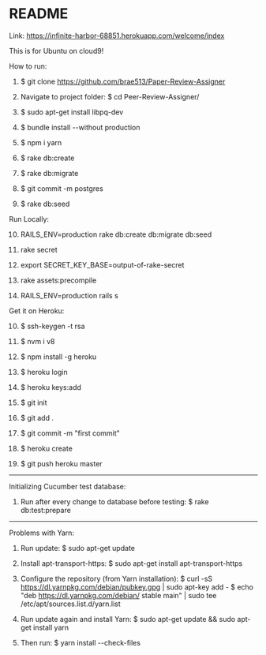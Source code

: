 # README

Link: https://infinite-harbor-68851.herokuapp.com/welcome/index

This is for Ubuntu on cloud9!

How to run:

1. $ git clone https://github.com/brae513/Paper-Review-Assigner

2. Navigate to project folder: $ cd Peer-Review-Assigner/

3. $ sudo apt-get install libpq-dev

4. $ bundle install --without production

5. $ npm i yarn

6. $ rake db:create

7. $ rake db:migrate

8. $ git commit -m postgres

9. $ rake db:seed


Run Locally:

10. RAILS_ENV=production rake db:create db:migrate db:seed

11. rake secret

12. export SECRET_KEY_BASE=output-of-rake-secret

13. rake assets:precompile

14. RAILS_ENV=production rails s

Get it on Heroku: 

10. $ ssh-keygen -t rsa

11. $ nvm i v8

12. $ npm install -g heroku

13. $ heroku login

14. $ heroku keys:add

15. $ git init

16. $ git add .

17. $ git commit -m "first commit"

18. $ heroku create

19. $ git push heroku master

-------------------------------------------------------------------

Initializing Cucumber test database:
1. Run after every change to database before testing:
   $ rake db:test:prepare
   
-------------------------------------------------------------------

Problems with Yarn:
1. Run update:
   $ sudo apt-get update

2. Install apt-transport-https:
   $ sudo apt-get install apt-transport-https

3. Configure the repository (from Yarn installation):
   $ curl -sS https://dl.yarnpkg.com/debian/pubkey.gpg | sudo apt-key add -
   $ echo "deb https://dl.yarnpkg.com/debian/ stable main" | sudo tee /etc/apt/sources.list.d/yarn.list

4. Run update again and install Yarn:
   $ sudo apt-get update && sudo apt-get install yarn

5. Then run:
   $ yarn install --check-files
